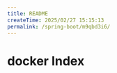 ```yaml
---
title: README
createTime: 2025/02/27 15:15:13
permalink: /spring-boot/m9qbd3i6/
---
```


# docker Index
